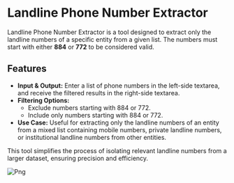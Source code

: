 # Landline Phone Number Extractor

Landline Phone Number Extractor is a tool designed to extract only the landline numbers of a specific entity from a given list. The numbers must start with either **884** or **772** to be considered valid.

## Features
- **Input & Output:** Enter a list of phone numbers in the left-side textarea, and receive the filtered results in the right-side textarea.
- **Filtering Options:**  
  - Exclude numbers starting with 884 or 772.  
  - Include only numbers starting with 884 or 772.  
- **Use Case:** Useful for extracting only the landline numbers of an entity from a mixed list containing mobile numbers, private landline numbers, or institutional landline numbers from other entities.

This tool simplifies the process of isolating relevant landline numbers from a larger dataset, ensuring precision and efficiency.

![Png](https://i.ibb.co/67B7Fb4v/Immagine-2025-06-10-000114.png)

